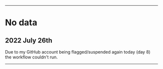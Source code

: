 
***

# No data

## 2022 July 26th

Due to my GitHub account being flagged/suspended again today (day 8) the workflow couldn't run.

***
